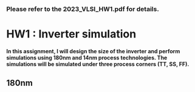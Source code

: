 ### Please refer to the 2023_VLSI_HW1.pdf for details.

# **HW1 : Inverter simulation**  

  #### In this assignment, I will design the size of the inverter and perform simulations using 180nm and 14nm process technologies. The simulations will be simulated under three process corners (TT, SS, FF).

  ## 180nm

